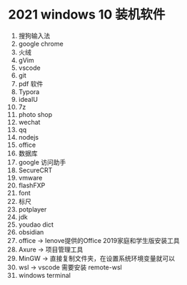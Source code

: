 # 2021 windows 10 装机软件

1. 搜狗输入法
2. google chrome
3. 火绒
4. gVim
5. vscode
6. git 
7. pdf 软件
8. Typora
9. ideaIU
10. 7z
11. photo shop
12. wechat
13. qq
14. nodejs
15. office
16. 数据库
17. google 访问助手
18. SecureCRT
19. vmware
20. flashFXP
21. font
22. 标尺
24. potplayer
25. jdk
26. youdao dict
27. obsidian
28. office -> lenove提供的Office 2019家庭和学生版安装工具
29. Axure -> 项目管理工具
30. MinGW -> 直接复制文件夹，在设置系统环境变量就可以
31. wsl -> vscode 需要安装 remote-wsl
32. windows terminal


